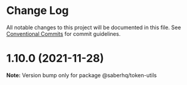 # Change Log

All notable changes to this project will be documented in this file.
See [Conventional Commits](https://conventionalcommits.org) for commit guidelines.

# 1.10.0 (2021-11-28)

**Note:** Version bump only for package @saberhq/token-utils
